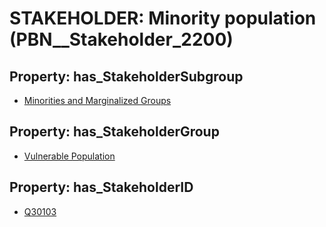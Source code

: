 # STAKEHOLDER: __Minority population__ (PBN__Stakeholder_2200)

## Property: has_StakeholderSubgroup

* [Minorities and Marginalized Groups](PBN__StakeholderSubgroup_97)

## Property: has_StakeholderGroup

* [Vulnerable Population](PBN__StakeholderGroup_6)

## Property: has_StakeholderID

* [Q30103](Q30103)

